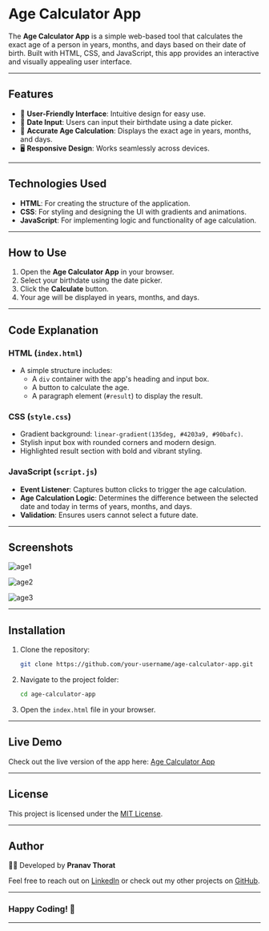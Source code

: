 # Age Calculator App  

The **Age Calculator App** is a simple web-based tool that calculates the exact age of a person in years, months, and days based on their date of birth. Built with HTML, CSS, and JavaScript, this app provides an interactive and visually appealing user interface.

---

## Features  
- 🎯 **User-Friendly Interface**: Intuitive design for easy use.  
- 📅 **Date Input**: Users can input their birthdate using a date picker.  
- 🧮 **Accurate Age Calculation**: Displays the exact age in years, months, and days.  
- 🖥️ **Responsive Design**: Works seamlessly across devices.  

---

## Technologies Used  
- **HTML**: For creating the structure of the application.  
- **CSS**: For styling and designing the UI with gradients and animations.  
- **JavaScript**: For implementing logic and functionality of age calculation.  

---

## How to Use  
1. Open the **Age Calculator App** in your browser.  
2. Select your birthdate using the date picker.  
3. Click the **Calculate** button.  
4. Your age will be displayed in years, months, and days.  

---

## Code Explanation  

### HTML (`index.html`)  
- A simple structure includes:  
  - A `div` container with the app's heading and input box.  
  - A button to calculate the age.  
  - A paragraph element (`#result`) to display the result.  

### CSS (`style.css`)  
- Gradient background: `linear-gradient(135deg, #4203a9, #90bafc)`.  
- Stylish input box with rounded corners and modern design.  
- Highlighted result section with bold and vibrant styling.  

### JavaScript (`script.js`)  
- **Event Listener**: Captures button clicks to trigger the age calculation.  
- **Age Calculation Logic**: Determines the difference between the selected date and today in terms of years, months, and days.  
- **Validation**: Ensures users cannot select a future date.  

---

## Screenshots  
![age1](https://github.com/user-attachments/assets/7bcc428e-1565-4dda-9481-183b8b7dad1d)

![age2](https://github.com/user-attachments/assets/c0e3d0af-ede6-43b7-bc53-a53c78c6f148)

![age3](https://github.com/user-attachments/assets/e7a8ec84-354e-4e16-bc55-1381aff69c01)

---

## Installation  

1. Clone the repository:  
   ```bash
   git clone https://github.com/your-username/age-calculator-app.git
   ```  

2. Navigate to the project folder:  
   ```bash
   cd age-calculator-app
   ```  

3. Open the `index.html` file in your browser.  

---

## Live Demo  
Check out the live version of the app here: [Age Calculator App](https://age-calculator-gilt-seven.vercel.app/)  

---

## License  
This project is licensed under the [MIT License](LICENSE).  

---

## Author  
👨‍💻 Developed by **Pranav Thorat**  

Feel free to reach out on [LinkedIn](https://www.linkedin.com/in/curiouspranavthorat/) or check out my other projects on [GitHub](https://github.com/PranavThorat1432).  

---

### Happy Coding! 🚀  

---
